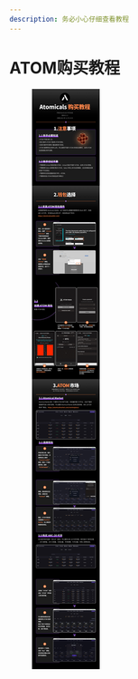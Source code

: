 ```yaml
---
description: 务必小心仔细查看教程
---
```


# ATOM购买教程

<figure><img src="../../../.gitbook/assets/image (4).png" alt=""><figcaption></figcaption></figure>
